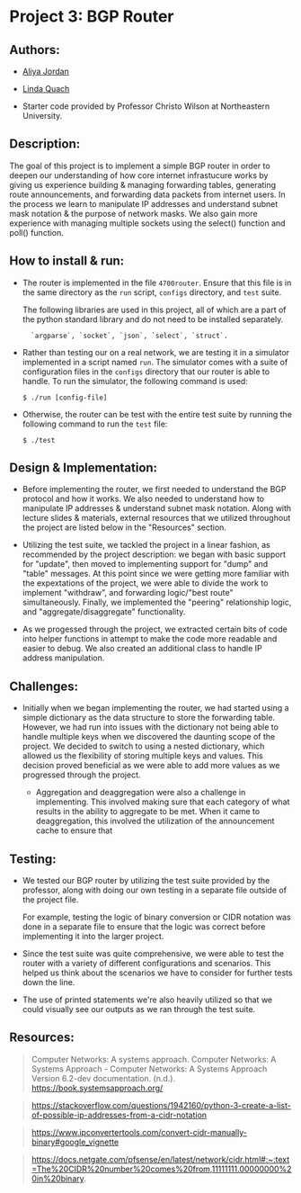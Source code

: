 # Project 3: BGP Router

## Authors:
- [Aliya Jordan](https://github.com/aliyajo)
- [Linda Quach](https://github.com/linppa)

- Starter code provided by Professor Christo Wilson at Northeastern University.

## Description:
The goal of this project is to implement a simple BGP router in order to
deepen our understanding of how core internet infrastucure works by giving us
experience building & managing forwarding tables, generating route
announcements, and forwarding data packets from internet users. In the process
we learn to manipulate IP addresses and understand subnet mask notation & the
purpose of network masks. We also gain more experience with managing multiple
sockets using the select() function and poll() function.

## How to install & run:
- The router is implemented in the file `4700router`. Ensure that this file is in
  the same directory as the `run` script, `configs` directory, and `test` suite.

  The following libraries are used in this project, all of which are a part of
  the python standard library and do not need to be installed separately.

        `argparse`, `socket`, `json`, `select`, `struct`.

- Rather than testing our on a real network, we are testing it in a simulator
  implemented in a script named `run`. The simulator comes with a suite of
  configuration files in the `configs` directory that our router is able to
  handle. To run the simulator, the following command is used:

      $ ./run [config-file]

- Otherwise, the router can be test with the entire test suite by running the
  following command to run the `test` file:

      $ ./test


## Design & Implementation:
- Before implementing the router, we first needed to understand the BGP protocol
  and how it works. We also needed to understand how to manipulate IP addresses
  & understand subnet mask notation. Along with lecture slides & materials,
  external resources that we utilized throughout the project are listed below in
  the "Resources" section.

- Utilizing the test suite, we tackled the project in a linear fashion, as
  recommended by the project description: we began with basic support for
  "update", then moved to implementing support for "dump"
  and "table" messages. At this point since we were getting more familiar with
  the expextations of the project, we were able to divide the work to implement
  "withdraw", and forwarding logic/"best route" simultaneously. Finally, we
  implemented the "peering" relationship logic, and "aggregate/disaggregate"
  functionality.

- As we progessed through the project, we extracted certain bits of code into
  helper functions in attempt to make the code more readable and easier to
  debug. We also created an additional class to handle IP address manipulation.

## Challenges:
- Initially when we began implementing the router, we had started using a simple
  dictionary as the data structure to store the forwarding table. However, we
  had run into issues with the dictionary not being able to handle multiple keys
  when we discovered the daunting scope of the project. We decided to switch to
  using a nested dictionary, which allowed us the flexibility of storing
  multiple keys and values. This decision proved beneficial as we were able to
  add more values as we progressed through the project.

  - Aggregation and deaggregation were also a challenge in implementing. This
  involved making sure that each category of what results in the ability to
  aggregate to be met. When it came to deaggregation, this involved the utilization
  of the announcement cache to ensure that 

## Testing:
- We tested our BGP router by utilizing the test suite provided by the
  professor, along with doing our own testing in a separate file outside of the
  project file.

  For example, testing the logic of binary conversion or CIDR notation was done
  in a separate file to ensure that the logic was correct before implementing it
  into the larger project.

- Since the test suite was quite comprehensive, we were able to test the router
  with a variety of different configurations and scenarios. This helped us think
  about the scenarios we have to consider for further tests down the line.

- The use of printed statements we're also heavily utilized so that we could
  visually see our outputs as we ran through the test suite.


## Resources:
> Computer Networks: A systems approach. Computer Networks: A Systems Approach - Computer Networks: A Systems Approach Version 6.2-dev documentation. (n.d.). https://book.systemsapproach.org/ 

> https://stackoverflow.com/questions/1942160/python-3-create-a-list-of-possible-ip-addresses-from-a-cidr-notation

> https://www.ipconvertertools.com/convert-cidr-manually-binary#google_vignette

> https://docs.netgate.com/pfsense/en/latest/network/cidr.html#:~:text=The%20CIDR%20number%20comes%20from,11111111.00000000%20in%20binary.

